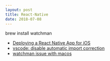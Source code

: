 ```yaml
---
layout: post
title: React-Native
date: 2018-07-08
---
```


brew install watchman

* [Deploying a React Native App for iOS](https://medium.com/react-native-development/deploying-a-react-native-app-for-ios-pt-1-a79dfd15acb8)
* [vscode: disable automatic import correction](https://stackoverflow.com/questions/47350589/how-to-disable-automatic-import-statements-in-vscode-october-2017)
* [watchman issue with macos](https://github.com/react-community/create-react-native-app/issues/234)
